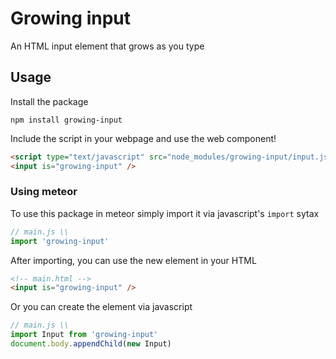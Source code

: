 # Growing input
An HTML input element that grows as you type

## Usage

Install the package

```shell
npm install growing-input
```

Include the script in your webpage and use the web component!

```html
<script type="text/javascript" src="node_modules/growing-input/input.js"></script>
<input is="growing-input" />
```

### Using meteor

To use this package in meteor simply import it via javascript's `import` sytax

```javascript
// main.js \\
import 'growing-input'
```

After importing, you can use the new element in your HTML

```html
<!-- main.html -->
<input is="growing-input" />
```

Or you can create the element via javascript

```javascript
// main.js \\
import Input from 'growing-input'
document.body.appendChild(new Input)
```
